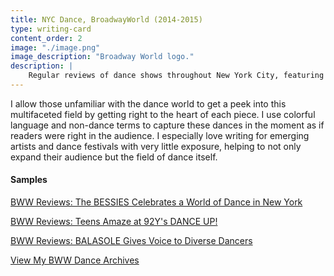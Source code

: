 ```yaml
---
title: NYC Dance, BroadwayWorld (2014-2015)
type: writing-card
content_order: 2
image: "./image.png"
image_description: "Broadway World logo."
description: |
    Regular reviews of dance shows throughout New York City, featuring reviews of major dance companies, dance festivals, and emerging artists
---
```

I allow those unfamiliar with the dance world to get a peek into this multifaceted field by getting right to the heart of each piece. I use colorful language and non-dance terms to capture these dances in the moment as if readers were right in the audience. I especially love writing for emerging artists and dance festivals with very little exposure, helping to not only expand their audience but the field of dance itself.

<aside class="sample">
<h4 class="headingSmall">Samples</h4>

[BWW Reviews: The BESSIES Celebrates a World of Dance in New York](https://www.broadwayworld.com/bwwdance/article/BWW-Reviews-The-BESSIES-Celebrates-a-World-of-Dance-in-New-York-20141023)

[BWW Reviews: Teens Amaze at 92Y's DANCE UP!](https://www.broadwayworld.com/bwwdance/article/BWW-Reviews-Teens-Amaze-at-92Ys-DANCE-UP-20140415)

[BWW Reviews: BALASOLE Gives Voice to Diverse Dancers](https://www.broadwayworld.com/bwwdance/article/BWW-Reviews-BALASOLE-Gives-Voice-to-Diverse-Dancers-20141008)

[View My BWW Dance Archives](https://www.broadwayworld.com/author/Jessica-Abejar)
</aside>